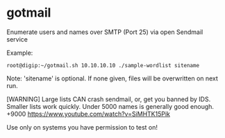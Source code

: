 # gotmail
Enumerate users and names over SMTP (Port 25) via open Sendmail service

Example: 
  
    root@digip:~/gotmail.sh 10.10.10.10 ./sample-wordlist sitename
  
Note: 'sitename' is optional. If none given, files will be overwritten on next run.

[WARNING]
Large lists CAN crash sendmail, or, get you banned by IDS. Smaller lists work quickly. 
Under 5000 names is generally good enough. +9000 https://www.youtube.com/watch?v=SiMHTK15Pik

Use only on systems you have permission to test on!
